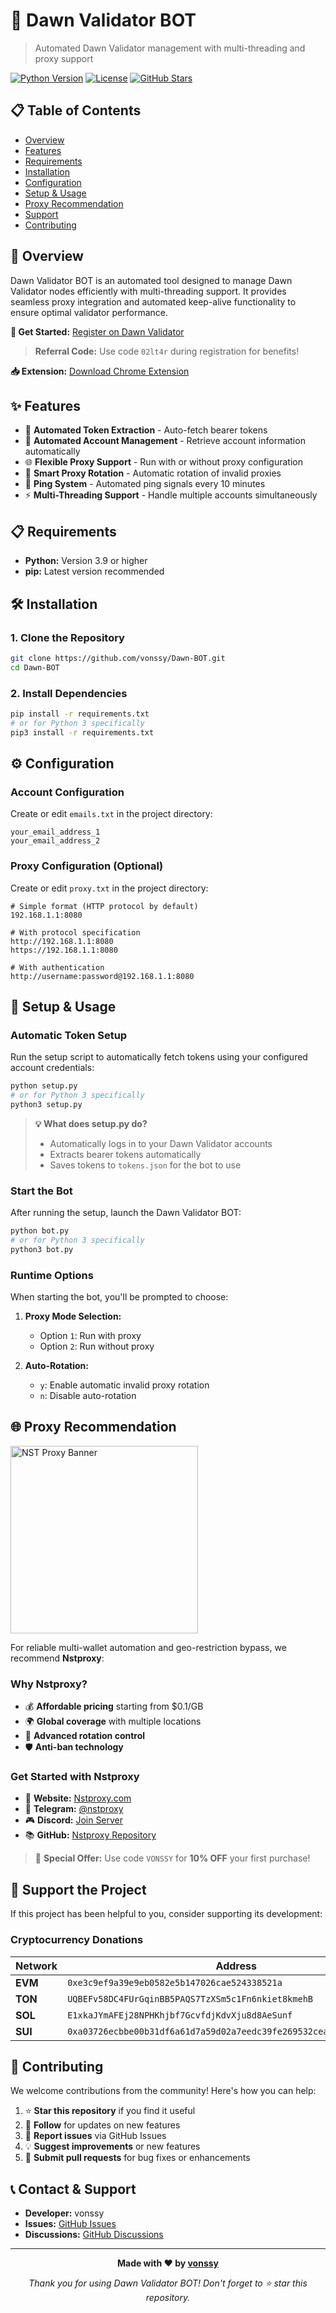 # 🌅 Dawn Validator BOT

> Automated Dawn Validator management with multi-threading and proxy support

[![Python Version](https://img.shields.io/badge/python-3.9+-blue.svg)](https://www.python.org/downloads/)
[![License](https://img.shields.io/badge/license-MIT-green.svg)](LICENSE)
[![GitHub Stars](https://img.shields.io/github/stars/vonssy/Dawn-BOT.svg)](https://github.com/vonssy/Dawn-BOT/stargazers)

## 📋 Table of Contents

- [Overview](#overview)
- [Features](#features)
- [Requirements](#requirements)
- [Installation](#installation)
- [Configuration](#configuration)
- [Setup & Usage](#setup--usage)
- [Proxy Recommendation](#proxy-recommendation)
- [Support](#support)
- [Contributing](#contributing)

## 🎯 Overview

Dawn Validator BOT is an automated tool designed to manage Dawn Validator nodes efficiently with multi-threading support. It provides seamless proxy integration and automated keep-alive functionality to ensure optimal validator performance.

**🔗 Get Started:** [Register on Dawn Validator](https://dashboard.dawninternet.com/signup)

> **Referral Code:** Use code `02lt4r` during registration for benefits!

**📥 Extension:** [Download Chrome Extension](https://chromewebstore.google.com/detail/dawn-validator-chrome-ext/fpdkjdnhkakefebpekbdhillbhonfjjp?hl=en)

## ✨ Features

- 🤖 **Automated Token Extraction** - Auto-fetch bearer tokens
- 🔄 **Automated Account Management** - Retrieve account information automatically
- 🌐 **Flexible Proxy Support** - Run with or without proxy configuration
- 🔀 **Smart Proxy Rotation** - Automatic rotation of invalid proxies
- 💓 **Ping System** - Automated ping signals every 10 minutes
- ⚡ **Multi-Threading Support** - Handle multiple accounts simultaneously

## 📋 Requirements

- **Python:** Version 3.9 or higher
- **pip:** Latest version recommended

## 🛠 Installation

### 1. Clone the Repository

```bash
git clone https://github.com/vonssy/Dawn-BOT.git
cd Dawn-BOT
```

### 2. Install Dependencies

```bash
pip install -r requirements.txt
# or for Python 3 specifically
pip3 install -r requirements.txt
```

## ⚙️ Configuration

### Account Configuration

Create or edit `emails.txt` in the project directory:

```
your_email_address_1
your_email_address_2
```

### Proxy Configuration (Optional)

Create or edit `proxy.txt` in the project directory:

```
# Simple format (HTTP protocol by default)
192.168.1.1:8080

# With protocol specification
http://192.168.1.1:8080
https://192.168.1.1:8080

# With authentication
http://username:password@192.168.1.1:8080
```

## 🚀 Setup & Usage

### Automatic Token Setup

Run the setup script to automatically fetch tokens using your configured account credentials:

```bash
python setup.py
# or for Python 3 specifically
python3 setup.py
```

> **💡 What does setup.py do?**
> - Automatically logs in to your Dawn Validator accounts
> - Extracts bearer tokens automatically
> - Saves tokens to `tokens.json` for the bot to use

### Start the Bot

After running the setup, launch the Dawn Validator BOT:

```bash
python bot.py
# or for Python 3 specifically
python3 bot.py
```

### Runtime Options

When starting the bot, you'll be prompted to choose:

1. **Proxy Mode Selection:**
   - Option `1`: Run with proxy
   - Option `2`: Run without proxy

2. **Auto-Rotation:** 
   - `y`: Enable automatic invalid proxy rotation
   - `n`: Disable auto-rotation

## 🌐 Proxy Recommendation

<div align="left">
  <img src="images/banner.png" alt="NST Proxy Banner" width="300">
</div>

For reliable multi-wallet automation and geo-restriction bypass, we recommend **Nstproxy**:

### Why Nstproxy?
- 💰 **Affordable pricing** starting from $0.1/GB
- 🌍 **Global coverage** with multiple locations
- 🔄 **Advanced rotation control**
- 🛡️ **Anti-ban technology**

### Get Started with Nstproxy
- 🔗 **Website:** [Nstproxy.com](https://www.nstproxy.com/?utm_source=vonssy)
- 💬 **Telegram:** [@nstproxy](https://t.me/nstproxy)
- 🎮 **Discord:** [Join Server](https://discord.gg/5jjWCAmvng)
- 📚 **GitHub:** [Nstproxy Repository](https://github.com/Nstproxy)

> 🎁 **Special Offer:** Use code `VONSSY` for **10% OFF** your first purchase!

## 💖 Support the Project

If this project has been helpful to you, consider supporting its development:

### Cryptocurrency Donations

| Network | Address |
|---------|---------|
| **EVM** | `0xe3c9ef9a39e9eb0582e5b147026cae524338521a` |
| **TON** | `UQBEFv58DC4FUrGqinBB5PAQS7TzXSm5c1Fn6nkiet8kmehB` |
| **SOL** | `E1xkaJYmAFEj28NPHKhjbf7GcvfdjKdvXju8d8AeSunf` |
| **SUI** | `0xa03726ecbbe00b31df6a61d7a59d02a7eedc39fe269532ceab97852a04cf3347` |

## 🤝 Contributing

We welcome contributions from the community! Here's how you can help:

1. ⭐ **Star this repository** if you find it useful
2. 👥 **Follow** for updates on new features
3. 🐛 **Report issues** via GitHub Issues
4. 💡 **Suggest improvements** or new features
5. 🔧 **Submit pull requests** for bug fixes or enhancements

## 📞 Contact & Support

- **Developer:** vonssy
- **Issues:** [GitHub Issues](https://github.com/vonssy/Dawn-BOT/issues)
- **Discussions:** [GitHub Discussions](https://github.com/vonssy/Dawn-BOT/discussions)

---

<div align="center">

**Made with ❤️ by [vonssy](https://github.com/vonssy)**

*Thank you for using Dawn Validator BOT! Don't forget to ⭐ star this repository.*

</div>